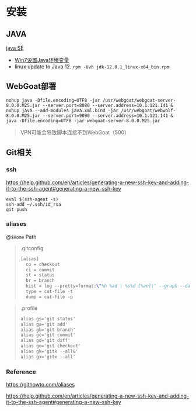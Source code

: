 # 安装

## JAVA

[java SE](https://www.oracle.com/technetwork/java/javase/downloads/index.html)

- [Win7设置Java环境变量](https://www.cnblogs.com/iwin12021/p/6057890.html)
- linux update to Java 12. `rpm -Uvh jdk-12.0.1_linux-x64_bin.rpm`

## WebGoat部署

```shell
nohup java -Dfile.encoding=UTF8 -jar /usr/webgoat/webgoat-server-8.0.0.M25.jar --server.port=8080 --server.address=10.1.121.141 &
nohup java --add-modules java.xml.bind -jar /usr/webgoat/webwolf-8.0.0.M25.jar --server.port=9090 --server.address=10.1.121.141 &
java -Dfile.encoding=UTF8 -jar webgoat-server-8.0.0.M25.jar
```

> VPN可能会导致脚本连接不到WebGoat（500）

## Git相关

### ssh

https://help.github.com/en/articles/generating-a-new-ssh-key-and-adding-it-to-the-ssh-agent#generating-a-new-ssh-key

```shell
eval $(ssh-agent -s)
ssh-add ~/.ssh/id_rsa
git push
```

### aliases

@`$Home` Path

> .gitconfig
>
> ```tex
> [alias]
>   co = checkout
>   ci = commit
>   st = status
>   br = branch
>   hist = log --pretty=format:\"%h %ad | %s%d [%an]\" --graph --date=short
>   type = cat-file -t
>   dump = cat-file -p
> ```
>

> .profile
>
> ```txt
> alias gs='git status'
> alias ga='git add'
> alias gb='git branch'
> alias gc='git commit'
> alias gd='git diff'
> alias go='git checkout'
> alias gk='gitk --all&'
> alias gx='gitx --all'
> ```
>
> 

### Reference

https://githowto.com/aliases

https://help.github.com/en/articles/generating-a-new-ssh-key-and-adding-it-to-the-ssh-agent#generating-a-new-ssh-key